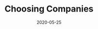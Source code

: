 ---
title: Choosing Companies
date: 2020-05-25
math: false
diagram: true
markup: mmark
draft: true
image:
  placement: 3
  caption: ''
---